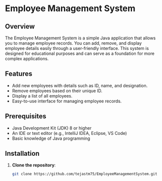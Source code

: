 # Employee Management System

## Overview
The Employee Management System is a simple Java application that allows you to manage employee records. You can add, remove, and display employee details easily through a user-friendly interface. This system is designed for educational purposes and can serve as a foundation for more complex applications.

## Features
- Add new employees with details such as ID, name, and designation.
- Remove employees based on their unique ID.
- Display a list of all employees.
- Easy-to-use interface for managing employee records.

## Prerequisites
- Java Development Kit (JDK) 8 or higher
- An IDE or text editor (e.g., IntelliJ IDEA, Eclipse, VS Code)
- Basic knowledge of Java programming

## Installation
1. **Clone the repository**:
   ```bash
   git clone https://github.com/tejastm75/EmployeeManagementSystem.git
